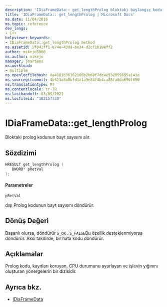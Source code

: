 ```yaml
---
description: 'IDiaFrameData:: get_lengthProlog bloktaki başlangıç kodu bayt sayısını alır.'
title: 'IDiaFrameData:: get_lengthProlog | Microsoft Docs'
ms.date: 11/04/2016
ms.topic: reference
dev_langs:
- C++
helpviewer_keywords:
- IDiaFrameData::get_lengthProlog method
ms.assetid: 5f042ff1-e74e-430a-be34-d2cf1b18eff2
author: mikejo5000
ms.author: mikejo
manager: jmartens
ms.workload:
- multiple
ms.openlocfilehash: 8a4181b36162100b2b69f7dc4e932059695a141e
ms.sourcegitcommit: 4b323a8a8bfd1a1a9e84f4b4ca88fa8da690f656
ms.translationtype: MT
ms.contentlocale: tr-TR
ms.lasthandoff: 03/05/2021
ms.locfileid: "102157730"
---
```

# <a name="idiaframedataget_lengthprolog"></a>IDiaFrameData::get_lengthProlog
Bloktaki prolog kodunun bayt sayısını alır.

## <a name="syntax"></a>Sözdizimi

```C++
HRESULT get_lengthProlog ( 
   DWORD* pRetVal
);
```

#### <a name="parameters"></a>Parametreler
 `pRetVal`

dışı Prolog kodunun bayt sayısını döndürür.

## <a name="return-value"></a>Dönüş Değeri
 Başarılı olursa, döndürür `S_OK` . `S_FALSE`Bu özellik desteklenmiyorsa döndürür. Aksi takdirde, bir hata kodu döndürür.

## <a name="remarks"></a>Açıklamalar
 Prolog kodu, kayıtları koruyan, CPU durumunu ayarlayan ve işlevin yığınını oluşturan yönergelerin bir dizisidir.

## <a name="see-also"></a>Ayrıca bkz.
- [IDiaFrameData](../../debugger/debug-interface-access/idiaframedata.md)
